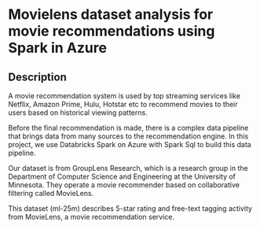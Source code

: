 # Movielens dataset analysis for movie recommendations using Spark in Azure


## Description

A movie recommendation system is used by top streaming services like Netflix, Amazon Prime, Hulu, Hotstar etc to recommend movies to their users based on historical viewing patterns.

Before the final recommendation is made, there is a complex data pipeline that brings data from many sources to the recommendation engine. In this project, we use Databricks Spark on Azure with Spark Sql to build this data pipeline.


Our dataset is from GroupLens Research, which is a research group in the Department of Computer Science and Engineering at the University of Minnesota. They operate a movie recommender based on collaborative filtering called MovieLens. 

This dataset (ml-25m) describes 5-star rating and free-text tagging activity from MovieLens, a movie recommendation service. 
